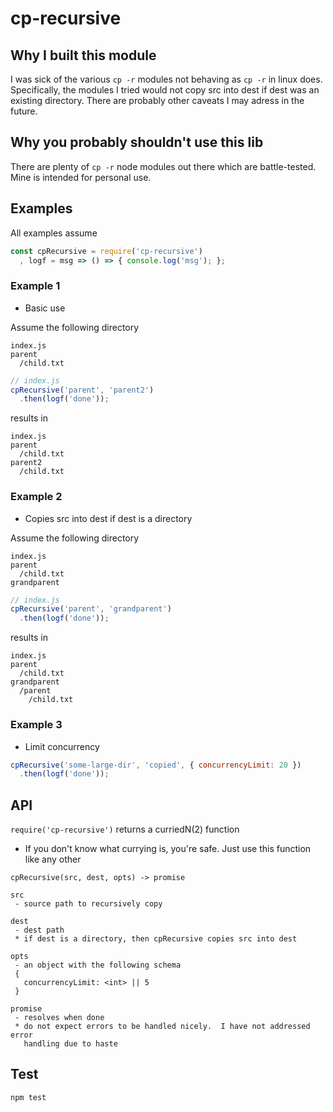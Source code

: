 # cp-recursive

## Why I built this module
I was sick of the various `cp -r` modules not behaving as `cp -r` in linux does.  Specifically, the modules I tried would not copy src into dest if
dest was an existing directory.  There are probably other caveats I may adress in the future.

## Why you probably shouldn't use this lib
There are plenty of `cp -r` node modules out there which are battle-tested.
Mine is intended for personal use.

## Examples
All examples assume
```js
const cpRecursive = require('cp-recursive')
  , logf = msg => () => { console.log('msg'); };
```


### Example 1
 - Basic use  

Assume the following directory
```
index.js
parent
  /child.txt
```

```js
// index.js
cpRecursive('parent', 'parent2')
  .then(logf('done'));
```

results in
```
index.js
parent
  /child.txt
parent2
  /child.txt
```

### Example 2
 - Copies src into dest if dest is a directory  

Assume the following directory
```
index.js
parent
  /child.txt
grandparent
```

```js
// index.js
cpRecursive('parent', 'grandparent')
  .then(logf('done'));
```

results in
```
index.js
parent
  /child.txt
grandparent
  /parent
    /child.txt
```

### Example 3
 - Limit concurrency  

```js
cpRecursive('some-large-dir', 'copied', { concurrencyLimit: 20 })
  .then(logf('done'));
```


## API
`require('cp-recursive')` returns a curriedN(2) function
 * If you don't know what currying is, you're safe.  Just use this function
   like any other

```
cpRecursive(src, dest, opts) -> promise

src
 - source path to recursively copy

dest
 - dest path
 * if dest is a directory, then cpRecursive copies src into dest

opts
 - an object with the following schema
 {
   concurrencyLimit: <int> || 5
 }

promise
 - resolves when done
 * do not expect errors to be handled nicely.  I have not addressed error
   handling due to haste
```

## Test
`npm test`
